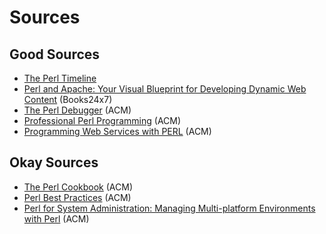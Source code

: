 Sources
=======
Good Sources
------------
- [The Perl Timeline](http://history.perl.org/PerlTimeline.html)
- [Perl and Apache: Your Visual Blueprint for Developing Dynamic Web Content](http://ezproxy.una.edu:2560/toc.aspx?bookid=40768&refid=U2OKK) (Books24x7)
- [The Perl Debugger](http://dl.acm.org/citation.cfm?id=327377&CFID=359706718&CFTOKEN=45050055#) (ACM)
- [Professional Perl Programming](https://dl.acm.org/citation.cfm?id=558232&coll=DL&dl=GUIDE&CFID=359706718&CFTOKEN=45050055) (ACM)
- [Programming Web Services with PERL](https://dl.acm.org/citation.cfm?id=558232&coll=DL&dl=GUIDE&CFID=359706718&CFTOKEN=45050055) (ACM)

Okay Sources
------------
- [The Perl Cookbook](https://dl.acm.org/citation.cfm?id=291217&coll=DL&dl=GUIDE&CFID=359706718&CFTOKEN=45050055) (ACM)
- [Perl Best Practices](https://dl.acm.org/citation.cfm?id=1210206&coll=DL&dl=GUIDE&CFID=359706718&CFTOKEN=45050055) (ACM)
- [Perl for System Administration: Managing Multi-platform Environments with Perl](https://dl.acm.org/citation.cfm?id=556396&coll=DL&dl=GUIDE&CFID=359706718&CFTOKEN=45050055) (ACM)